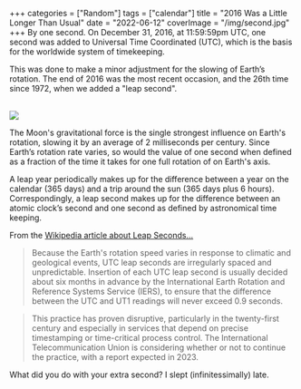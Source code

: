 +++
categories = ["Random"]
tags = ["calendar"]
title = "2016 Was a Little Longer Than Usual"
date = "2022-06-12"
coverImage = "/img/second.jpg"
+++
By one second. On December 31, 2016, at 11:59:59pm UTC, one second was added to Universal Time Coordinated (UTC), which is the basis for the worldwide system of timekeeping.
<!--more-->
This was done to make a minor adjustment for the slowing of Earth’s rotation. The end of 2016 was the most recent occasion, and the 26th time since 1972, when we added a "leap second".

<br>
<img src="/img/why.gif">

The Moon's gravitational force is the single strongest influence on Earth's rotation, slowing it by an average of 2 milliseconds per century. Since Earth’s rotation rate varies, so would the value of one second when defined as a fraction of the time it takes for one full rotation of on Earth's axis.

A leap year periodically makes up for the difference between a year on the calendar (365 days) and a trip around the sun (365 days plus 6 hours). Correspondingly, a leap second makes up for the difference between an atomic clock’s second and one second as defined by astronomical time keeping.

From the <a target="_blank" href="https://en.wikipedia.org/wiki/Leap_second">Wikipedia article about Leap Seconds...</a>
> Because the Earth's rotation speed varies in response to climatic and geological events, UTC leap seconds are irregularly spaced and unpredictable. Insertion of each UTC leap second is usually decided about six months in advance by the International Earth Rotation and Reference Systems Service (IERS), to ensure that the difference between the UTC and UT1 readings will never exceed 0.9 seconds.

>This practice has proven disruptive, particularly in the twenty-first century and especially in services that depend on precise timestamping or time-critical process control. The International Telecommunication Union is considering whether or not to continue the practice, with a report expected in 2023.

What did you do with your extra second? I slept (infinitessimally) late.
